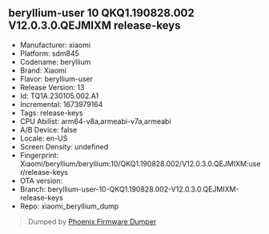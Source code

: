 ## beryllium-user 10 QKQ1.190828.002 V12.0.3.0.QEJMIXM release-keys
- Manufacturer: xiaomi
- Platform: sdm845
- Codename: beryllium
- Brand: Xiaomi
- Flavor: beryllium-user
- Release Version: 13
- Id: TQ1A.230105.002.A1
- Incremental: 1673979164
- Tags: release-keys
- CPU Abilist: arm64-v8a,armeabi-v7a,armeabi
- A/B Device: false
- Locale: en-US
- Screen Density: undefined
- Fingerprint: Xiaomi/beryllium/beryllium:10/QKQ1.190828.002/V12.0.3.0.QEJMIXM:user/release-keys
- OTA version: 
- Branch: beryllium-user-10-QKQ1.190828.002-V12.0.3.0.QEJMIXM-release-keys
- Repo: xiaomi_beryllium_dump


>Dumped by [Phoenix Firmware Dumper](https://github.com/DroidDumps/phoenix_firmware_dumper)
